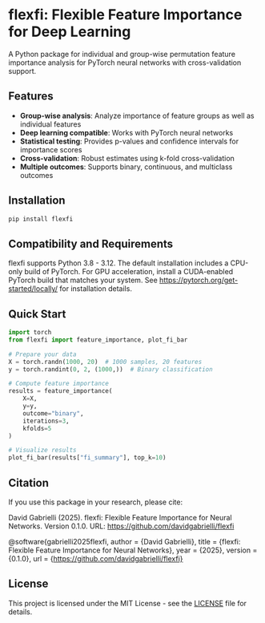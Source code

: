 # flexfi: Flexible Feature Importance for Deep Learning

A Python package for individual and group-wise permutation feature importance analysis for PyTorch neural networks with cross-validation support.

## Features

- **Group-wise analysis**: Analyze importance of feature groups as well as individual features
- **Deep learning compatible**: Works with PyTorch neural networks
- **Statistical testing**: Provides p-values and confidence intervals for importance scores
- **Cross-validation**: Robust estimates using k-fold cross-validation
- **Multiple outcomes**: Supports binary, continuous, and multiclass outcomes

## Installation
```bash
pip install flexfi
```
## Compatibility and Requirements
flexfi supports Python 3.8 - 3.12.
The default installation includes a CPU-only build of PyTorch.
For GPU acceleration, install a CUDA-enabled PyTorch build that matches your system.
See https://pytorch.org/get-started/locally/ for installation details.

## Quick Start
```python
import torch
from flexfi import feature_importance, plot_fi_bar

# Prepare your data
X = torch.randn(1000, 20)  # 1000 samples, 20 features
y = torch.randint(0, 2, (1000,))  # Binary classification

# Compute feature importance
results = feature_importance(
    X=X, 
    y=y, 
    outcome="binary",
    iterations=3,
    kfolds=5
)

# Visualize results
plot_fi_bar(results["fi_summary"], top_k=10)
```

## Citation

If you use this package in your research, please cite:

David Gabrielli (2025).
flexfi: Flexible Feature Importance for Neural Networks.
Version 0.1.0.
URL: https://github.com/davidgabrielli/flexfi

@software{gabrielli2025flexfi,
  author       = {David Gabrielli},
  title        = {flexfi: Flexible Feature Importance for Neural Networks},
  year         = {2025},
  version      = {0.1.0},
  url          = {https://github.com/davidgabrielli/flexfi}

## License
This project is licensed under the MIT License - see the [LICENSE](LICENSE) file for details.